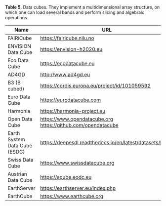 **Table 5.** Data cubes. They implement a multidimensional array structure, on which one can load several bands and perform slicing and algebraic operations.

|  **Name**                        | **URL**
|  ------------------------------- | ------------------------------------------------------------------
|  FAIRiCube                       | <https://fairicube.nilu.no>
|  ENVISION Data Cube              | <https://envision-h2020.eu>
|  Eco Data Cube                   | <https://ecodatacube.eu>
|  AD4GD                           | <http://www.ad4gd.eu>
|  B3 (B cubed)                    | <https://cordis.europa.eu/project/id/101059592>
|  Euro Data Cube                  | <https://eurodatacube.com>
|  Harmonia                        | <https://harmonia-project.eu>
|  Open Data Cube                  | <https://www.opendatacube.org> <https://github.com/opendatacube>
|  Earth System Data Cube (ESDC)   | <https://deepesdl.readthedocs.io/en/latest/datasets/ESDC>
|  Swiss Data Cube                 | <https://www.swissdatacube.org>
|  Austrian Data Cube              | <https://acube.eodc.eu>
|  EarthServer                     | <https://earthserver.eu/index.php>
|  EarthCube                       | <https://www.earthcube.org>
